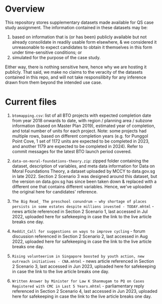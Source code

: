 # Overview

This repository stores supplementary datasets made available for QS case study assignment. The information contained in these datasets may be:

1. based on information that is (or has been) publicly available but not already consolidate in readily usable form elsewhere, & we considered it unreasonable to expect candidates to obtain it themselves in this form under time-sensitive conditions; or
2. simulated for the purpose of the case study.

Either way, there is nothing sensitive here, hence why we are hosting it publicly. That said, we make no claims to the veracity of the datasets contained in this repo, and will not take responsilibity for any inference drawn from them beyond the intended use case.

# Current files

1. `btomapping.csv`: list of all BTO projects with expected completion date from year 2018 onwards to date, with region / planning area / subzone information (based on Master Plan 2019), estimated year of completion, and total number of units for each project. Note: some projects had multiple rows, based on different completion years (e.g. for Punggol Point Cove, 1 set of 1172 units are expected to be completed in 2023, and another 1179 are expected to be completed in 2024). Refer to commit messages for the latest BTO launch period covered.

2. `data-on-moral-foundations-theory.zip`: zipped folder containing the dataset, description of variables, and meta data information for Data on Moral Foundations Theory, a dataset uploaded by MCCY to data.gov.sg in late 2022. Section 2 Scenario 3 was designed around this dataset, but the version on data.gov.sg has since been taken down & replaced with a different one that contains different variables. Hence, we've uploaded the original here for candidates' reference.

3. `The Big Read_ The preschool conundrum — why shortage of places persists in some estates despite millions invested - TODAY.mhtml` - news article referenced in Section 2 Scenario 1, last accessed in Jul 2022, uploaded here for safekeeping in case the link to the live article breaks one day.

4. `Reddit_Call for suggestions on ways to improve cycling` - forum discussion referenced in Section 2 Scenario 2, last accessed in Aug 2022, uploaded here for safekeeping in case the link to the live article breaks one day.

5. `Rising volunteerism in Singapore boosted by youth action, new outreach initiatives - CNA.mhtml` - news article referenced in Section 2 Scenario 3, last accessed in Jun 2023, uploaded here for safekeeping in case the link to the live article breaks one day.

6. `Written Answer by Minister for Law K Shanmugam to PQ on Cases Registered with CMC in Last 5 Years.mhtml` - parliamentary reply referenced in Section 2 Scenario 4, last accessed in Jun 2023, uploaded here for safekeeping in case the link to the live article breaks one day.
